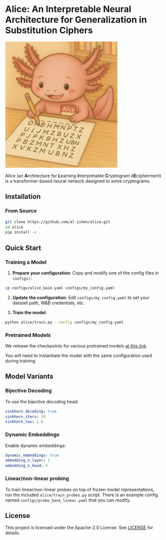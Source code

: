 # Alice: An Interpretable Neural Architecture for Generalization in Substitution Ciphers

![ALICE](aliceimg.png)

Alice (an **A**rchitecture for **L**earning **I**nterpretable **C**ryptogram d**E**cipherment) is a transformer-based neural network designed to solve cryptograms.

## Installation

### From Source

```bash
git clone https://github.com/al-jshen/alice.git
cd alice
pip install -e .
```

## Quick Start

### Training a Model

1. **Prepare your configuration**: Copy and modify one of the config files in `configs/`:

```bash
cp configs/alice_base.yaml configs/my_config.yaml
```

2. **Update the configuration**: Edit `configs/my_config.yaml` to set your dataset path, W&B credentials, etc.

3. **Train the model**:

```bash
python alice/train.py --config configs/my_config.yaml
```

### Pretrained Models

We release the checkpoints for various pretrained models [at this link](https://users.flatironinstitute.org/~jshen/alice/).

You will need to instantiate the model with the same configuration used during training.

## Model Variants

### Bijective Decoding

To use the bijective decoding head:

```yaml
sinkhorn_decoding: true
sinkhorn_iters: 10
sinkhorn_tau: 1.0
```

### Dynamic Embeddings

Enable dynamic embeddings:

```yaml
dynamic_embeddings: true
embedding_n_layer: 2
embedding_n_head: 4
```

### Linear/non-linear probing 

To train linear/non-linear probes on top of frozen model representations, run the included `alice/train_probes.py` script.
There is an example config named `configs/probe_base_linear.yaml` that you can modify.


## License

This project is licensed under the Apache-2.0 License. See [LICENSE](LICENSE) for details.
